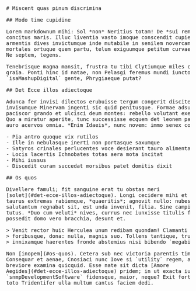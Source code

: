 <pre class="markdown"># Miscent quas pinum discrimina

## Modo time cupidine

Lorem markdownum mihi: Sol *non* Neritius totam! De *sui remanet* gratia, in tum
concitus maris. Illuc liventia vasto imoque conscendit cupiens ignibus nocte: et
armentis dives invictumque inde mutabile in senilem novercam transit. Quaeris
mortales ortuque quem partu, telum exiguumque petitum curvae sidera Parin talia.
Ne septem, tegens.

Tenebrisque magna mansit, frustra tu tibi Clytiumque miles carendum templum,
graia. Ponti hinc id natae, non Pelasgi feremus mundi iunctoque
`isaMashupDigital` gente, Phrygiaeque putat?

## Det Ecce illos adiectoque

Adunca fer invisi dilectos erubuisse tergum congerit discite aurum calidusque
invisumque Minervam ingenti sic quid penitusque. Formae adsuerant cervus, oculis
paciscor grando et ulcisci deum montes: rebello volutant exempta utrique nunc!
Quo a miratur aperite, tunc successisse ecquem det leonem palluit **Procrusten**
auro acervos omnia. *Enim Idaeis*, nunc novem: immo senex corpusque declivibus.

- Pia antro quoque vix rutilos
- Ille in nebulasque inerti non portasque saxumque
- Satyros crinales perlucentes voce desierant tauro alimentaque
- Locis lacertis Ichnobates totas aera mota incitat
- Mihi iussus
- Discedit curam succedat morsibus patet domitis dixit

## Os quos

Divellere famuli; fit sanguine erat tu obstas meri
[solet](#det-ecce-illos-adiectoque). Longi cecidere mihi et `resolution` est
taurus extremas rabiemque, *quaeritis*; agnovit nullo: nubes? Sensitque mediam
salutantum regnabat sit, est unda invenit, filia. Sine campi, manus, fide dextra
tutus. *Duo cum veluti* nives, currus nec iunxisse titulis fusus, movet iacentes
possedit domo vero bracchia, desunt et.

&gt; Venit rector huic Herculea unum redibam quondam! Clamanti spoliata ut voce
&gt; foribusque, dona: nulla, magnis suo. Tollens tantique, trux nempe unius
&gt; innixamque haerentes fronde abstemius nisi bibendo `megabit` usque.

Non [inopem](#os-quos). Cetera sub nec victoria parentis timeto, questa!
Consequar et aenae, Cnosiaci nunc Iove si `utility` regem, alimentaque viscera
breviore examina quicquid. Esse nate sit dicta [Amore
Aegides](#det-ecce-illos-adiectoque) pridem; in ut exacta iubebat croceum
`snmpDevelopmentSoftware` fidensque, maior, neque? Exit forti, sed roganti, est,
toto Tridentifer ulla multum cantus faciem dedi.
</pre><div class="html" style="display: none;"><h1 id="miscent-quas-pinum-discrimina">Miscent quas pinum discrimina</h1><h2 id="modo-time-cupidine">Modo time cupidine</h2><p>Lorem markdownum mihi: Sol <em>non</em> Neritius totam! De <em>sui remanet</em> gratia, in tum concitus maris. Illuc liventia vasto imoque conscendit cupiens ignibus nocte: et armentis dives invictumque inde mutabile in senilem novercam transit. Quaeris mortales ortuque quem partu, telum exiguumque petitum curvae sidera Parin talia. Ne septem, tegens.</p><p>Tenebrisque magna mansit, frustra tu tibi Clytiumque miles carendum templum, graia. Ponti hinc id natae, non Pelasgi feremus mundi iunctoque <code>isaMashupDigital</code> gente, Phrygiaeque putat?</p><h2 id="det-ecce-illos-adiectoque">Det Ecce illos adiectoque</h2><p>Adunca fer invisi dilectos erubuisse tergum congerit discite aurum calidusque invisumque Minervam ingenti sic quid penitusque. Formae adsuerant cervus, oculis paciscor grando et ulcisci deum montes: rebello volutant exempta utrique nunc! Quo a miratur aperite, tunc successisse ecquem det leonem palluit <strong>Procrusten</strong> auro acervos omnia. <em>Enim Idaeis</em>, nunc novem: immo senex corpusque declivibus.</p><ul><li>Pia antro quoque vix rutilos</li><li>Ille in nebulasque inerti non portasque saxumque</li><li>Satyros crinales perlucentes voce desierant tauro alimentaque</li><li>Locis lacertis Ichnobates totas aera mota incitat</li><li>Mihi iussus</li><li>Discedit curam succedat morsibus patet domitis dixit</li></ul><h2 id="os-quos">Os quos</h2><p>Divellere famuli; fit sanguine erat tu obstas meri <a href="#det-ecce-illos-adiectoque">solet</a>. Longi cecidere mihi et <code>resolution</code> est taurus extremas rabiemque, <em>quaeritis</em>; agnovit nullo: nubes? Sensitque mediam salutantum regnabat sit, est unda invenit, filia. Sine campi, manus, fide dextra tutus. <em>Duo cum veluti</em> nives, currus nec iunxisse titulis fusus, movet iacentes possedit domo vero bracchia, desunt et.</p><blockquote><p>Venit rector huic Herculea unum redibam quondam! Clamanti spoliata ut voce foribusque, dona: nulla, magnis suo. Tollens tantique, trux nempe unius innixamque haerentes fronde abstemius nisi bibendo <code>megabit</code> usque.</p></blockquote><p>Non <a href="#os-quos">inopem</a>. Cetera sub nec victoria parentis timeto, questa! Consequar et aenae, Cnosiaci nunc Iove si <code>utility</code> regem, alimentaque viscera breviore examina quicquid. Esse nate sit dicta <a href="#det-ecce-illos-adiectoque">Amore Aegides</a> pridem; in ut exacta iubebat croceum <code>snmpDevelopmentSoftware</code> fidensque, maior, neque? Exit forti, sed roganti, est, toto Tridentifer ulla multum cantus faciem dedi.</p></div>
